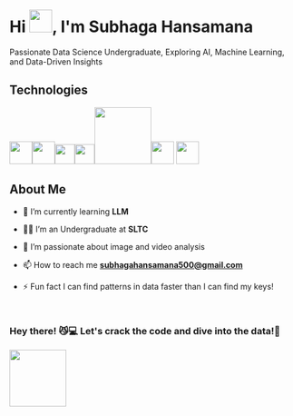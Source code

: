 # Hi <img src="https://emojis.slackmojis.com/emojis/images/1577305505/7373/hand_wave.gif?1577305505" width=40>, I'm Subhaga Hansamana

Passionate Data Science Undergraduate, Exploring AI, Machine Learning, and Data-Driven Insights

## Technologies
<img src = "https://www.svgrepo.com/show/452091/python.svg" width = "40px"><img src = "https://www.svgrepo.com/show/452234/java.svg" width = "40px"><img src ="https://upload.wikimedia.org/wikipedia/en/thumb/2/20/Power_BI_logo.svg/105px-Power_BI_logo.svg.png" width = "35px"><img src ="https://static.wikia.nocookie.net/logopedia/images/a/aa/Microsoft_Fabric_2023.svg/revision/latest?cb=20230528223239" width = "35px"><img src = "https://upload.wikimedia.org/wikipedia/commons/thumb/d/d0/RStudio_logo_flat.svg/1200px-RStudio_logo_flat.svg.png" width = 100px><img src="https://www.svgrepo.com/show/354440/tensorflow.svg" width="40px">
<img src="https://cdn.prod.website-files.com/680a070c3b99253410dd3dcf/680a070c3b99253410dd3e8d_UltralyticsYOLO_mark_blue.svg" width="40px">



## About Me
- 🌱 I’m currently learning **LLM**

- 🧑‍🎓 I’m an Undergraduate at **SLTC**
  
- 🎥 I’m passionate about image and video analysis
  
- 📫 How to reach me **subhagahansamana500@gmail.com**

- ⚡ Fun fact I can find patterns in data faster than I can find my  keys!

<br>

### Hey there! 😼💻 Let's crack the code and dive into the data!🧡

<img src="https://github.com/7oSkaaa/7oSkaaa/blob/main/Images/about_me.gif?raw=true" width = 100px></img>
